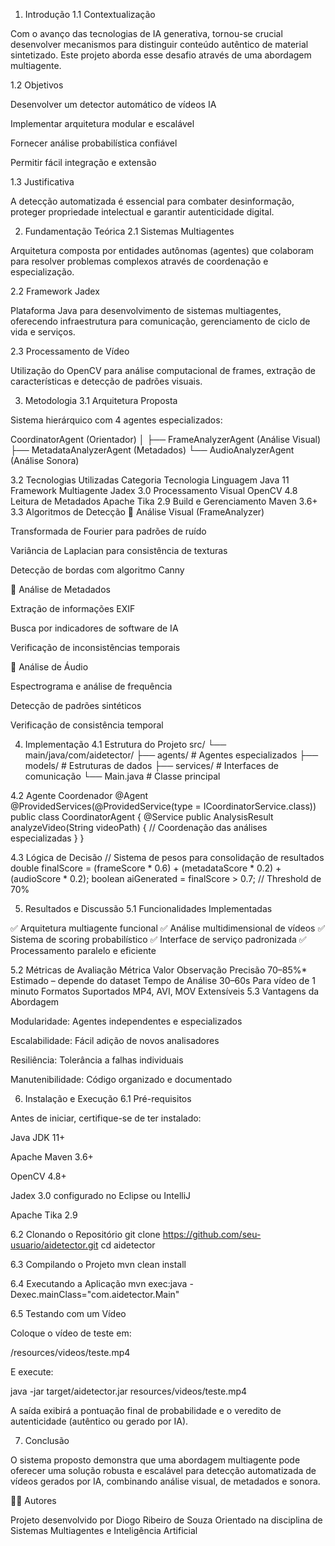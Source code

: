 1. Introdução
1.1 Contextualização

Com o avanço das tecnologias de IA generativa, tornou-se crucial desenvolver mecanismos para distinguir conteúdo autêntico de material sintetizado.
Este projeto aborda esse desafio através de uma abordagem multiagente.

1.2 Objetivos

Desenvolver um detector automático de vídeos IA

Implementar arquitetura modular e escalável

Fornecer análise probabilística confiável

Permitir fácil integração e extensão

1.3 Justificativa

A detecção automatizada é essencial para combater desinformação, proteger propriedade intelectual e garantir autenticidade digital.

2. Fundamentação Teórica
2.1 Sistemas Multiagentes

Arquitetura composta por entidades autônomas (agentes) que colaboram para resolver problemas complexos através de coordenação e especialização.

2.2 Framework Jadex

Plataforma Java para desenvolvimento de sistemas multiagentes, oferecendo infraestrutura para comunicação, gerenciamento de ciclo de vida e serviços.

2.3 Processamento de Vídeo

Utilização do OpenCV para análise computacional de frames, extração de características e detecção de padrões visuais.

3. Metodologia
3.1 Arquitetura Proposta

Sistema hierárquico com 4 agentes especializados:

CoordinatorAgent (Orientador)
│
├── FrameAnalyzerAgent (Análise Visual)
├── MetadataAnalyzerAgent (Metadados)
└── AudioAnalyzerAgent (Análise Sonora)

3.2 Tecnologias Utilizadas
Categoria	Tecnologia
Linguagem	Java 11
Framework Multiagente	Jadex 3.0
Processamento Visual	OpenCV 4.8
Leitura de Metadados	Apache Tika 2.9
Build e Gerenciamento	Maven 3.6+
3.3 Algoritmos de Detecção
🔹 Análise Visual (FrameAnalyzer)

Transformada de Fourier para padrões de ruído

Variância de Laplacian para consistência de texturas

Detecção de bordas com algoritmo Canny

🔹 Análise de Metadados

Extração de informações EXIF

Busca por indicadores de software de IA

Verificação de inconsistências temporais

🔹 Análise de Áudio

Espectrograma e análise de frequência

Detecção de padrões sintéticos

Verificação de consistência temporal

4. Implementação
4.1 Estrutura do Projeto
src/
└── main/java/com/aidetector/
    ├── agents/      # Agentes especializados
    ├── models/      # Estruturas de dados
    ├── services/    # Interfaces de comunicação
    └── Main.java    # Classe principal

4.2 Agente Coordenador
@Agent
@ProvidedServices(@ProvidedService(type = ICoordinatorService.class))
public class CoordinatorAgent {
    @Service
    public AnalysisResult analyzeVideo(String videoPath) {
        // Coordenação das análises especializadas
    }
}

4.3 Lógica de Decisão
// Sistema de pesos para consolidação de resultados
double finalScore = (frameScore * 0.6) + (metadataScore * 0.2) + (audioScore * 0.2);
boolean aiGenerated = finalScore > 0.7; // Threshold de 70%

5. Resultados e Discussão
5.1 Funcionalidades Implementadas

✅ Arquitetura multiagente funcional
✅ Análise multidimensional de vídeos
✅ Sistema de scoring probabilístico
✅ Interface de serviço padronizada
✅ Processamento paralelo e eficiente

5.2 Métricas de Avaliação
Métrica	Valor	Observação
Precisão	70–85%*	Estimado – depende do dataset
Tempo de Análise	30–60s	Para vídeo de 1 minuto
Formatos Suportados	MP4, AVI, MOV	Extensíveis
5.3 Vantagens da Abordagem

Modularidade: Agentes independentes e especializados

Escalabilidade: Fácil adição de novos analisadores

Resiliência: Tolerância a falhas individuais

Manutenibilidade: Código organizado e documentado

6. Instalação e Execução
6.1 Pré-requisitos

Antes de iniciar, certifique-se de ter instalado:

Java JDK 11+

Apache Maven 3.6+

OpenCV 4.8+

Jadex 3.0 configurado no Eclipse ou IntelliJ

Apache Tika 2.9

6.2 Clonando o Repositório
git clone https://github.com/seu-usuario/aidetector.git
cd aidetector

6.3 Compilando o Projeto
mvn clean install

6.4 Executando a Aplicação
mvn exec:java -Dexec.mainClass="com.aidetector.Main"

6.5 Testando com um Vídeo

Coloque o vídeo de teste em:

/resources/videos/teste.mp4


E execute:

java -jar target/aidetector.jar resources/videos/teste.mp4


A saída exibirá a pontuação final de probabilidade e o veredito de autenticidade (autêntico ou gerado por IA).

7. Conclusão

O sistema proposto demonstra que uma abordagem multiagente pode oferecer uma solução robusta e escalável para detecção automatizada de vídeos gerados por IA, combinando análise visual, de metadados e sonora.

👨‍💻 Autores

Projeto desenvolvido por Diogo Ribeiro de Souza
Orientado na disciplina de Sistemas Multiagentes e Inteligência Artificial
